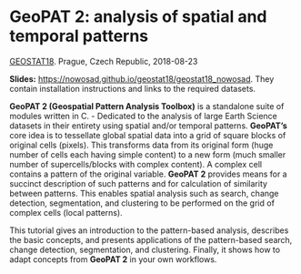 # GeoPAT 2: analysis of spatial and temporal patterns

[GEOSTAT18](http://opengeohub.org/node/146). Prague, Czech Republic, 2018-08-23

**Slides:** https://nowosad.github.io/geostat18/geostat18_nowosad. They contain installation instructions and links to the required datasets.

**GeoPAT 2 (Geospatial Pattern Analysis Toolbox)** is a standalone suite of modules written in C. - Dedicated to the analysis of large Earth Science datasets in their entirety using spatial and/or temporal patterns.
**GeoPAT’s** core idea is to tessellate global spatial data into a grid of square blocks of original cells (pixels).
This transforms data from its original form (huge number of cells each having simple content) to a new form (much smaller number of supercells/blocks with complex content).
A complex cell contains a pattern of the original variable.
**GeoPAT 2** provides means for a succinct description of such patterns and for calculation of similarity between patterns.
This enables spatial analysis such as search, change detection, segmentation, and clustering to be performed on the grid of complex cells (local patterns).

This tutorial gives an introduction to the pattern-based analysis, describes the basic concepts, and presents applications of the pattern-based search, change detection, segmentation, and clustering. Finally, it shows how to adapt concepts from **GeoPAT 2** in your own workflows.
